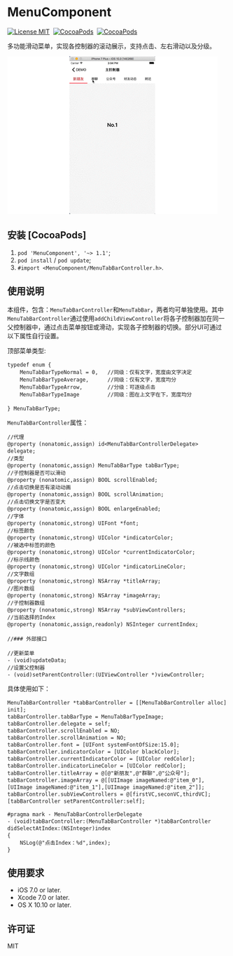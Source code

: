 # MenuComponent

[![License MIT](https://img.shields.io/badge/license-MIT-green.svg?style=flat)](https://raw.githubusercontent.com/dexianyinjiu/MenuComponent/master/LICENSE)&nbsp;
[![CocoaPods](http://img.shields.io/cocoapods/v/MenuComponent.svg?style=flat)](https://cocoapods.org/pods/MenuComponent)&nbsp;
[![CocoaPods](http://img.shields.io/cocoapods/p/MenuComponent.svg?style=flat)](https://cocoapods.org/pods/MenuComponent)&nbsp;

多功能滑动菜单，实现各控制器的滚动展示，支持点击、左右滑动以及分级。

![MenuComponent](MenuComponent.gif)

## 安装 [CocoaPods]

1. `pod 'MenuComponent', '~> 1.1'`;
2. `pod install` / `pod update`;
3. `#import <MenuComponent/MenuTabBarController.h>`.

## 使用说明

本组件，包含：`MenuTabBarController`和`MenuTabBar`，两者均可单独使用。其中`MenuTabBarController`通过使用`addChildViewController`将各子控制器加在同一父控制器中，通过点击菜单按钮或滑动，实现各子控制器的切换。部分UI可通过以下属性自行设置。

顶部菜单类型:

```objc
typedef enum {
    MenuTabBarTypeNormal = 0,   //同级：仅有文字，宽度由文字决定
    MenuTabBarTypeAverage,      //同级：仅有文字，宽度均分
    MenuTabBarTypeArrow,        //分级：可逐级点击
    MenuTabBarTypeImage         //同级：图在上文字在下，宽度均分

} MenuTabBarType;
```

`MenuTabBarController`属性：
  
```objc
//代理
@property (nonatomic,assign) id<MenuTabBarControllerDelegate> delegate;
//类型
@property (nonatomic,assign) MenuTabBarType tabBarType;
//子控制器是否可以滑动
@property (nonatomic,assign) BOOL scrollEnabled;
//点击切换是否有滚动动画
@property (nonatomic,assign) BOOL scrollAnimation;
//点击切换文字是否变大
@property (nonatomic,assign) BOOL enlargeEnabled;
//字体
@property (nonatomic,strong) UIFont *font;
//标签颜色
@property (nonatomic,strong) UIColor *indicatorColor;
//被选中标签的颜色
@property (nonatomic,strong) UIColor *currentIndicatorColor;
//标示线颜色
@property (nonatomic,strong) UIColor *indicatorLineColor;
//文字数组
@property (nonatomic,strong) NSArray *titleArray;
//图片数组
@property (nonatomic,strong) NSArray *imageArray;
//子控制器数组
@property (nonatomic,strong) NSArray *subViewControllers;
//当前选择的Index
@property (nonatomic,assign,readonly) NSInteger currentIndex;

//### 外部接口

//更新菜单
- (void)updateData;
//设置父控制器
- (void)setParentController:(UIViewController *)viewController;
```

具体使用如下：

```objc
MenuTabBarController *tabBarController = [[MenuTabBarController alloc] init];
tabBarController.tabBarType = MenuTabBarTypeImage;
tabBarController.delegate = self;
tabBarController.scrollEnabled = NO;
tabBarController.scrollAnimation = NO;
tabBarController.font = [UIFont systemFontOfSize:15.0];
tabBarController.indicatorColor = [UIColor blackColor];
tabBarController.currentIndicatorColor = [UIColor redColor];
tabBarController.indicatorLineColor = [UIColor redColor];
tabBarController.titleArray = @[@"新朋友",@"群聊",@"公众号"];
tabBarController.imageArray = @[[UIImage imageNamed:@"item_0"],[UIImage imageNamed:@"item_1"],[UIImage imageNamed:@"item_2"]];
tabBarController.subViewControllers = @[firstVC,seconVC,thirdVC];
[tabBarController setParentController:self];
```

```objc
#pragma mark - MenuTabBarControllerDelegate
- (void)tabBarController:(MenuTabBarController *)tabBarController didSelectAtIndex:(NSInteger)index
{
    NSLog(@"点击Index：%d",index);
}
```

## 使用要求

* iOS 7.0 or later.
* Xcode 7.0 or later.
* OS X 10.10 or later.

## 许可证

MIT


